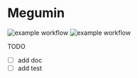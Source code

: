 # Megumin

![example workflow](https://github.com/sabercon/megumin/actions/workflows/detekt.yml/badge.svg)
![example workflow](https://github.com/sabercon/megumin/actions/workflows/docker.yml/badge.svg)

TODO

- [ ] add doc
- [ ] add test
